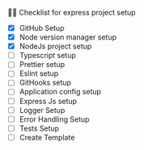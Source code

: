  🧑‍💻 Checklist for express project setup

- [X] GitHub Setup
- [X] Node version manager setup
- [X] NodeJs project setup
- [ ] Typescript setup
- [ ] Prettier setup
- [ ] Eslint setup
- [ ] GitHooks setup
- [ ] Application config setup
- [ ] Express Js setup
- [ ] Logger Setup
- [ ] Error Handling Setup
- [ ] Tests Setup
- [ ] Create Template